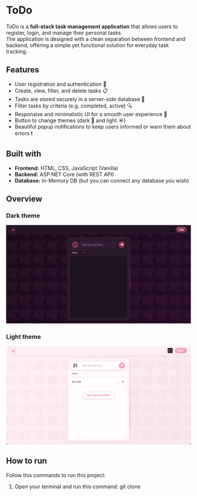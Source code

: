 # ToDo

ToDo is a **full-stack task management application** that allows users to register, login, and manage their personal tasks.  
The application is designed with a clean separation between frontend and backend, offering a simple yet functional solution for everyday task tracking.

## Features

- User registration and authentication 🔑
- Create, view, filter, and delete tasks 📋
- Tasks are stored securely in a server-side database 💾
- Filter tasks by criteria (e.g. completed, active) 🔍
- Responsive and minimalistic UI for a smooth user experience 🌟
- Button to change themes (dark 🌙 and light ☀️)
- Beautiful popup notifications to keep users informed or warn them about errors ❗

## Built with

- **Frontend:** HTML, CSS, JavaScript (Vanilla)
- **Backend:** ASP.NET Core (with REST API)
- **Database:** In-Memory DB (but you can connect any database you wish)

## Overview
### Dark theme
![Screenshot1](./ToDo_Client/assets/screenshots/Screenshot%202025-06-16%20at%2012.58.01.png)
### Light theme
![Screenshot2](./ToDo_Client/assets/screenshots/Screenshot%202025-06-16%20at%2013.01.26.png)

## How to run

Follow this commands to run this project:

1. Open your terminal and run this command: git clone 
